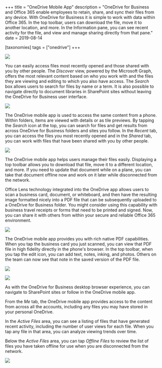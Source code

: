 +++
title = "OneDrive Mobile App"
description = "OneDrive for Business and Office 365 enable employees to retain, share, and sync their files from any device. With OneDrive for Business it is simple to work with data within Office 365. In the top toolbar, users can download the file, move it to another location, and more. In the Information pane, you can see recent activity for the file, and view and manage sharing directly from that pane."
date = 2019-08-14

[taxonomies]
tags = ["onedrive"]
+++

![](https://o365hq.com/images/484.png)

You can easily access files most recently opened and those shared with
you by other people. The *Discover* view, powered by the Microsoft
Graph, offers the most relevant content based on who you work with and
the files they are viewing and editing to which you also have access.
The *Search* box allows users to search for files by name or a term. It
is also possible to navigate directly to document libraries in
SharePoint sites without leaving the OneDrive for Business user
interface.

![](https://o365hq.com/images/485.png)

The OneDrive mobile app is used to access the same content from a phone.
Within folders, items are viewed with details or as tile previews. By
tapping the *Search* icon at the top, you can search for files and get
results from across OneDrive for Business folders and sites you follow.
In the *Recent* tab, you can access the files you most recently opened
and in the *Shared* tab, you can work with files that have been shared
with you by other people.

![](https://o365hq.com/images/486.png)

The OneDrive mobile app helps users manage their files easily. Displaying a
top toolbar allows you to download that file, move it to a different
location, and more. If you need to update that document while on a
plane, you can take that document offline now and work on it later while
disconnected from the network.

Office Lens technology integrated into the OneDrive app allows users to
scan a business card, document, or whiteboard, and then have the
resulting image formatted nicely into a PDF file that can be
subsequently uploaded to a OneDrive for Business folder. You might
consider using this capability with business travel receipts or forms
that need to be printed and signed. Now, you can share it with others
from within your secure and reliable Office 365 environment.

![](https://o365hq.com/images/487.png)

The OneDrive mobile app provides you with rich native PDF
capabilities. When you tap the business card you just scanned, you can
view that PDF file in high fidelity directly in the phone's
browser. In the top toolbar, when you tap the edit icon, you can add
text, notes, inking, and photos. Others on the team can now see that
note in the saved version of the PDF file.

![](https://o365hq.com/images/489.png)

![](https://o365hq.com/images/490.png)

As with the OneDrive for Business desktop browser experience, you can
navigate to SharePoint sites or follow in the OneDrive mobile app.

From the *Me* tab, the OneDrive mobile app provides access to the
content from across all the accounts, including any files you may have
stored in your personal OneDrive.

In the *Active Files* area, you can see a listing of files that have
generated recent activity, including the number of user views for each
file. When you tap any file in that area, you can analyze viewing trends
over time.

Below the *Active Files* area, you can tap *Offline Files* to review the
list of files you have taken offline for use when you are disconnected
from the network.

![](https://o365hq.com/images/488.png)
